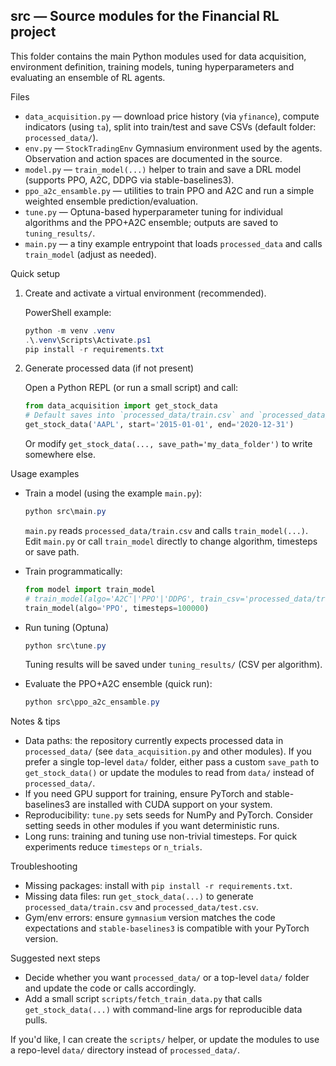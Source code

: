 ## src — Source modules for the Financial RL project

This folder contains the main Python modules used for data acquisition, environment definition, training models, tuning hyperparameters and evaluating an ensemble of RL agents.

Files
- `data_acquisition.py` — download price history (via `yfinance`), compute indicators (using `ta`), split into train/test and save CSVs (default folder: `processed_data/`).
- `env.py` — `StockTradingEnv` Gymnasium environment used by the agents. Observation and action spaces are documented in the source.
- `model.py` — `train_model(...)` helper to train and save a DRL model (supports PPO, A2C, DDPG via stable-baselines3).
- `ppo_a2c_ensamble.py` — utilities to train PPO and A2C and run a simple weighted ensemble prediction/evaluation.
- `tune.py` — Optuna-based hyperparameter tuning for individual algorithms and the PPO+A2C ensemble; outputs are saved to `tuning_results/`.
- `main.py` — a tiny example entrypoint that loads `processed_data` and calls `train_model` (adjust as needed).

Quick setup

1. Create and activate a virtual environment (recommended).

   PowerShell example:

   ```powershell
   python -m venv .venv
   .\.venv\Scripts\Activate.ps1
   pip install -r requirements.txt
   ```

2. Generate processed data (if not present)

   Open a Python REPL (or run a small script) and call:

   ```python
   from data_acquisition import get_stock_data
   # Default saves into `processed_data/train.csv` and `processed_data/test.csv`
   get_stock_data('AAPL', start='2015-01-01', end='2020-12-31')
   ```

   Or modify `get_stock_data(..., save_path='my_data_folder')` to write somewhere else.

Usage examples

- Train a model (using the example `main.py`):

  ```powershell
  python src\main.py
  ```

  `main.py` reads `processed_data/train.csv` and calls `train_model(...)`. Edit `main.py` or call `train_model` directly to change algorithm, timesteps or save path.

- Train programmatically:

  ```python
  from model import train_model
  # train_model(algo='A2C'|'PPO'|'DDPG', train_csv='processed_data/train.csv', timesteps=100000)
  train_model(algo='PPO', timesteps=100000)
  ```

- Run tuning (Optuna)

  ```powershell
  python src\tune.py
  ```

  Tuning results will be saved under `tuning_results/` (CSV per algorithm).

- Evaluate the PPO+A2C ensemble (quick run):

  ```powershell
  python src\ppo_a2c_ensamble.py
  ```

Notes & tips

- Data paths: the repository currently expects processed data in `processed_data/` (see `data_acquisition.py` and other modules). If you prefer a single top-level `data/` folder, either pass a custom `save_path` to `get_stock_data()` or update the modules to read from `data/` instead of `processed_data/`.
- If you need GPU support for training, ensure PyTorch and stable-baselines3 are installed with CUDA support on your system.
- Reproducibility: `tune.py` sets seeds for NumPy and PyTorch. Consider setting seeds in other modules if you want deterministic runs.
- Long runs: training and tuning use non-trivial timesteps. For quick experiments reduce `timesteps` or `n_trials`.

Troubleshooting

- Missing packages: install with `pip install -r requirements.txt`.
- Missing data files: run `get_stock_data(...)` to generate `processed_data/train.csv` and `processed_data/test.csv`.
- Gym/env errors: ensure `gymnasium` version matches the code expectations and `stable-baselines3` is compatible with your PyTorch version.

Suggested next steps

- Decide whether you want `processed_data/` or a top-level `data/` folder and update the code or calls accordingly.
- Add a small script `scripts/fetch_train_data.py` that calls `get_stock_data(...)` with command-line args for reproducible data pulls.

If you'd like, I can create the `scripts/` helper, or update the modules to use a repo-level `data/` directory instead of `processed_data/`.
